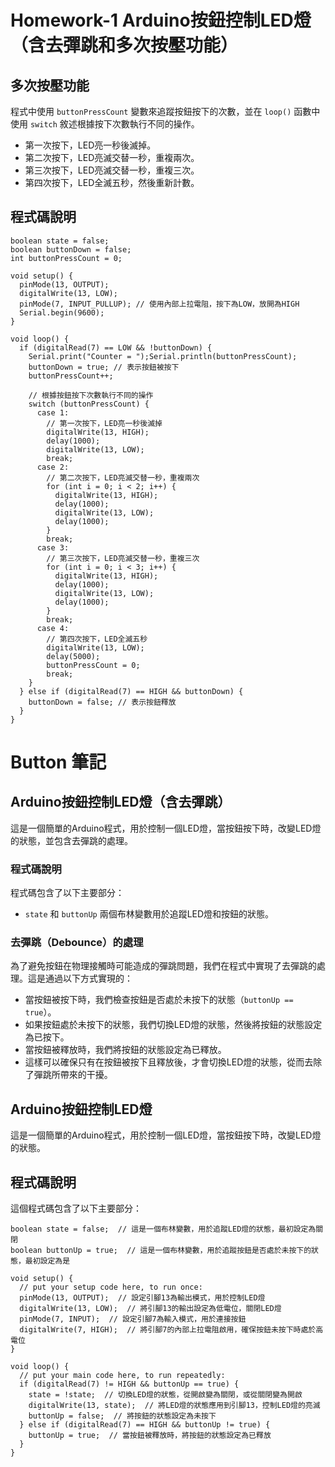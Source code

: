 # Homework-1 Arduino按鈕控制LED燈（含去彈跳和多次按壓功能）

## 多次按壓功能

程式中使用 `buttonPressCount` 變數來追蹤按鈕按下的次數，並在 `loop()` 函數中使用 `switch` 敘述根據按下次數執行不同的操作。

- 第一次按下，LED亮一秒後滅掉。
- 第二次按下，LED亮滅交替一秒，重複兩次。
- 第三次按下，LED亮滅交替一秒，重複三次。
- 第四次按下，LED全滅五秒，然後重新計數。

## 程式碼說明
```
boolean state = false;
boolean buttonDown = false;
int buttonPressCount = 0;

void setup() {
  pinMode(13, OUTPUT);
  digitalWrite(13, LOW);
  pinMode(7, INPUT_PULLUP); // 使用內部上拉電阻，按下為LOW，放開為HIGH
  Serial.begin(9600);
}

void loop() {
  if (digitalRead(7) == LOW && !buttonDown) {
    Serial.print("Counter = ");Serial.println(buttonPressCount);
    buttonDown = true; // 表示按鈕被按下
    buttonPressCount++;

    // 根據按鈕按下次數執行不同的操作
    switch (buttonPressCount) {
      case 1:
        // 第一次按下，LED亮一秒後滅掉
        digitalWrite(13, HIGH);
        delay(1000);
        digitalWrite(13, LOW);
        break;
      case 2:
        // 第二次按下，LED亮滅交替一秒，重複兩次
        for (int i = 0; i < 2; i++) {
          digitalWrite(13, HIGH);
          delay(1000);
          digitalWrite(13, LOW);
          delay(1000);
        }
        break;
      case 3:
        // 第三次按下，LED亮滅交替一秒，重複三次
        for (int i = 0; i < 3; i++) {
          digitalWrite(13, HIGH);
          delay(1000);
          digitalWrite(13, LOW);
          delay(1000);
        }
        break;
      case 4:
        // 第四次按下，LED全滅五秒
        digitalWrite(13, LOW);
        delay(5000);
        buttonPressCount = 0;
        break;
    }
  } else if (digitalRead(7) == HIGH && buttonDown) {
    buttonDown = false; // 表示按鈕釋放
  }
}
```

# Button 筆記              
## Arduino按鈕控制LED燈（含去彈跳）

這是一個簡單的Arduino程式，用於控制一個LED燈，當按鈕按下時，改變LED燈的狀態，並包含去彈跳的處理。

### 程式碼說明

程式碼包含了以下主要部分：

- `state` 和 `buttonUp` 兩個布林變數用於追蹤LED燈和按鈕的狀態。

### 去彈跳（Debounce）的處理

為了避免按鈕在物理接觸時可能造成的彈跳問題，我們在程式中實現了去彈跳的處理。這是通過以下方式實現的：

- 當按鈕被按下時，我們檢查按鈕是否處於未按下的狀態（`buttonUp == true`）。
- 如果按鈕處於未按下的狀態，我們切換LED燈的狀態，然後將按鈕的狀態設定為已按下。
- 當按鈕被釋放時，我們將按鈕的狀態設定為已釋放。
- 這樣可以確保只有在按鈕被按下且釋放後，才會切換LED燈的狀態，從而去除了彈跳所帶來的干擾。

## Arduino按鈕控制LED燈

這是一個簡單的Arduino程式，用於控制一個LED燈，當按鈕按下時，改變LED燈的狀態。

## 程式碼說明

這個程式碼包含了以下主要部分：

```
boolean state = false;  // 這是一個布林變數，用於追蹤LED燈的狀態，最初設定為關閉
boolean buttonUp = true;  // 這是一個布林變數，用於追蹤按鈕是否處於未按下的狀態，最初設定為是

void setup() {
  // put your setup code here, to run once:
  pinMode(13, OUTPUT);  // 設定引腳13為輸出模式，用於控制LED燈
  digitalWrite(13, LOW);  // 將引腳13的輸出設定為低電位，關閉LED燈
  pinMode(7, INPUT);  // 設定引腳7為輸入模式，用於連接按鈕
  digitalWrite(7, HIGH);  // 將引腳7的內部上拉電阻啟用，確保按鈕未按下時處於高電位
}

void loop() {
  // put your main code here, to run repeatedly:
  if (digitalRead(7) != HIGH && buttonUp == true) {
    state = !state;  // 切換LED燈的狀態，從開啟變為關閉，或從關閉變為開啟
    digitalWrite(13, state);  // 將LED燈的狀態應用到引腳13，控制LED燈的亮滅
    buttonUp = false;  // 將按鈕的狀態設定為未按下
  } else if (digitalRead(7) == HIGH && buttonUp != true) {
    buttonUp = true;  // 當按鈕被釋放時，將按鈕的狀態設定為已釋放
  }
}
```






